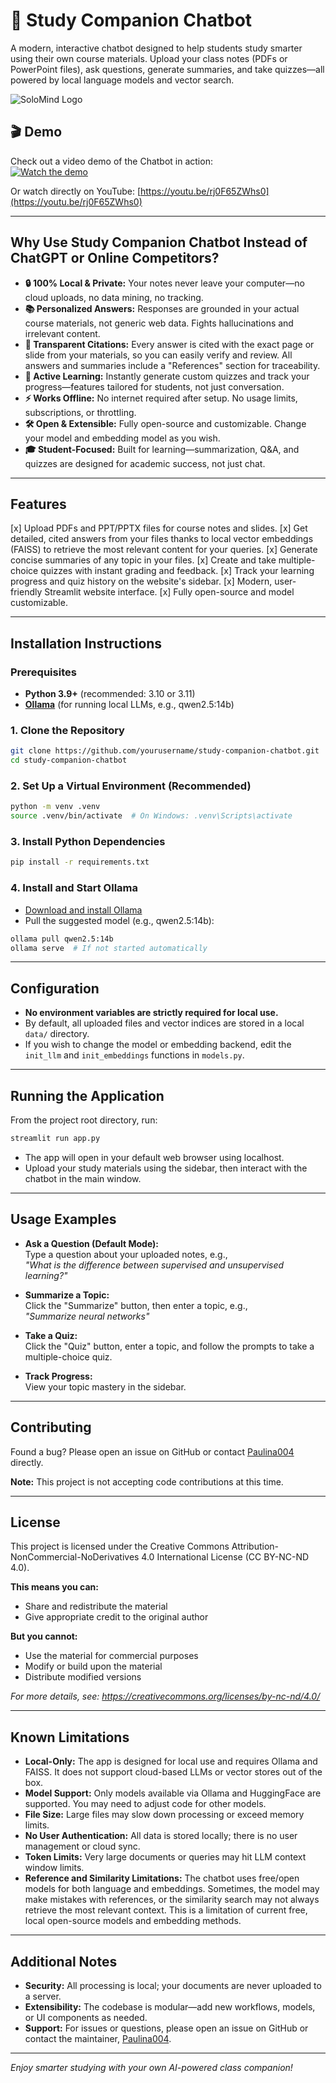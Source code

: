 # 📘 Study Companion Chatbot

A modern, interactive chatbot designed to help students study smarter using their own course materials. Upload your class notes (PDFs or PowerPoint files), ask questions, generate summaries, and take quizzes—all powered by local language models and vector search.

![SoloMind Logo](logo/solomind-logo-text.png)

## 🎬 Demo

Check out a video demo of the Chatbot in action:  
[![Watch the demo](https://img.youtube.com/vi/rj0F65ZWhs0/0.jpg)](https://youtu.be/rj0F65ZWhs0)

Or watch directly on YouTube: [https://youtu.be/rj0F65ZWhs0](https://youtu.be/rj0F65ZWhs0)

---

## Why Use Study Companion Chatbot Instead of ChatGPT or Online Competitors?

- **🔒 100% Local & Private:** Your notes never leave your computer—no cloud uploads, no data mining, no tracking.
- **📚 Personalized Answers:** Responses are grounded in your actual course materials, not generic web data. Fights hallucinations and irrelevant content.
- **📝 Transparent Citations:** Every answer is cited with the exact page or slide from your materials, so you can easily verify and review. All answers and summaries include a "References" section for traceability.
- **🧠 Active Learning:** Instantly generate custom quizzes and track your progress—features tailored for students, not just conversation.
- **⚡ Works Offline:** No internet required after setup. No usage limits, subscriptions, or throttling.
- **🛠️ Open & Extensible:** Fully open-source and customizable. Change your model and embedding model as you wish.
- **🎓 Student-Focused:** Built for learning—summarization, Q&A, and quizzes are designed for academic success, not just chat.

---

## Features

[x] Upload PDFs and PPT/PPTX files for course notes and slides.
[x] Get detailed, cited answers from your files thanks to local vector embeddings (FAISS) to retrieve the most relevant content for your queries.
[x] Generate concise summaries of any topic in your files.
[x] Create and take multiple-choice quizzes with instant grading and feedback.
[x] Track your learning progress and quiz history on the website's sidebar.
[x] Modern, user-friendly Streamlit website interface.
[x] Fully open-source and model customizable.

---

## Installation Instructions

### Prerequisites

- **Python 3.9+** (recommended: 3.10 or 3.11)
- **[Ollama](https://ollama.com/)** (for running local LLMs, e.g., qwen2.5:14b)

### 1. Clone the Repository

```bash
git clone https://github.com/yourusername/study-companion-chatbot.git
cd study-companion-chatbot
```

### 2. Set Up a Virtual Environment (Recommended)

```bash
python -m venv .venv
source .venv/bin/activate  # On Windows: .venv\Scripts\activate
```

### 3. Install Python Dependencies

```bash
pip install -r requirements.txt
```

### 4. Install and Start Ollama

- [Download and install Ollama](https://ollama.com/download)
- Pull the suggested model (e.g., qwen2.5:14b):

```bash
ollama pull qwen2.5:14b
ollama serve  # If not started automatically
```

---

## Configuration

- **No environment variables are strictly required for local use.**
- By default, all uploaded files and vector indices are stored in a local `data/` directory.
- If you wish to change the model or embedding backend, edit the `init_llm` and `init_embeddings` functions in `models.py`.

---

## Running the Application

From the project root directory, run:

```bash
streamlit run app.py
```

- The app will open in your default web browser using localhost.
- Upload your study materials using the sidebar, then interact with the chatbot in the main window.

---

## Usage Examples

- **Ask a Question (Default Mode):**  
  Type a question about your uploaded notes, e.g.,  
  _"What is the difference between supervised and unsupervised learning?"_

- **Summarize a Topic:**  
  Click the "Summarize" button, then enter a topic, e.g.,  
  _"Summarize neural networks"_

- **Take a Quiz:**  
  Click the "Quiz" button, enter a topic, and follow the prompts to take a multiple-choice quiz.

- **Track Progress:**  
  View your topic mastery in the sidebar.

---

## Contributing

Found a bug? Please open an issue on GitHub or contact [Paulina004](https://github.com/Paulina004) directly.

**Note:** This project is not accepting code contributions at this time.

---

## License

This project is licensed under the Creative Commons Attribution-NonCommercial-NoDerivatives 4.0 International License (CC BY-NC-ND 4.0).

**This means you can:**
- Share and redistribute the material
- Give appropriate credit to the original author

**But you cannot:**
- Use the material for commercial purposes 
- Modify or build upon the material
- Distribute modified versions

*For more details, see: https://creativecommons.org/licenses/by-nc-nd/4.0/*

---

## Known Limitations

- **Local-Only:** The app is designed for local use and requires Ollama and FAISS. It does not support cloud-based LLMs or vector stores out of the box.
- **Model Support:** Only models available via Ollama and HuggingFace are supported. You may need to adjust code for other models.
- **File Size:** Large files may slow down processing or exceed memory limits.
- **No User Authentication:** All data is stored locally; there is no user management or cloud sync.
- **Token Limits:** Very large documents or queries may hit LLM context window limits.
- **Reference and Similarity Limitations:** The chatbot uses free/open models for both language and embeddings. Sometimes, the model may make mistakes with references, or the similarity search may not always retrieve the most relevant context. This is a limitation of current free, local open-source models and embedding methods.

---

## Additional Notes

- **Security:** All processing is local; your documents are never uploaded to a server.
- **Extensibility:** The codebase is modular—add new workflows, models, or UI components as needed.
- **Support:** For issues or questions, please open an issue on GitHub or contact the maintainer, [Paulina004](https://github.com/Paulina004).

---

_Enjoy smarter studying with your own AI-powered class companion!_
